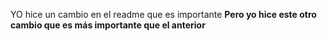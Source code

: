 YO hice un cambio en el readme que es importante
**Pero yo hice este otro cambio que es más importante que el anterior**
